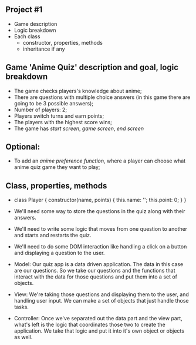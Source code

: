 ## Project #1

- Game description
- Logic breakdown
- Each class 
    - constructor, properties, methods
    - inheritance if any

## Game 'Anime Quiz' description and goal, logic breakdown
- The game checks players's knowledge about anime;
- There are questions with multiple choice answers (in this game there are going to be 3 possible answers);
- Number of players: 2;
- Players switch turns and earn points;
- The players with the highest score wins;
- The game has _start screen_, _game screen_, _end screen_

## Optional:
- To add an _anime preference function_, where a player can choose what anime quiz game they want to play;

## Class, properties, methods
- class Player {
    constructor(name, points) {
        this.name: '';
        this.point: 0;
    }
}



- We'll need some way to store the questions in the quiz along with their answers.
- We'll need to write some logic that moves from one question to another and starts and restarts the quiz.
- We'll need to do some DOM interaction like handling a click on a button and displaying a question to the user.

- Model: Our quiz app is a data driven application. The data in this case are our questions. So we take our questions and the functions that interact with the data for those questions and put them into a set of objects.
- View: We're taking those questions and displaying them to the user, and handling user input. We can make a set of objects that just handle those tasks.
- Controller: Once we've separated out the data part and the view part, what's left is the logic that coordinates those two to create the application. We take that logic and put it into it's own object or objects as well.





